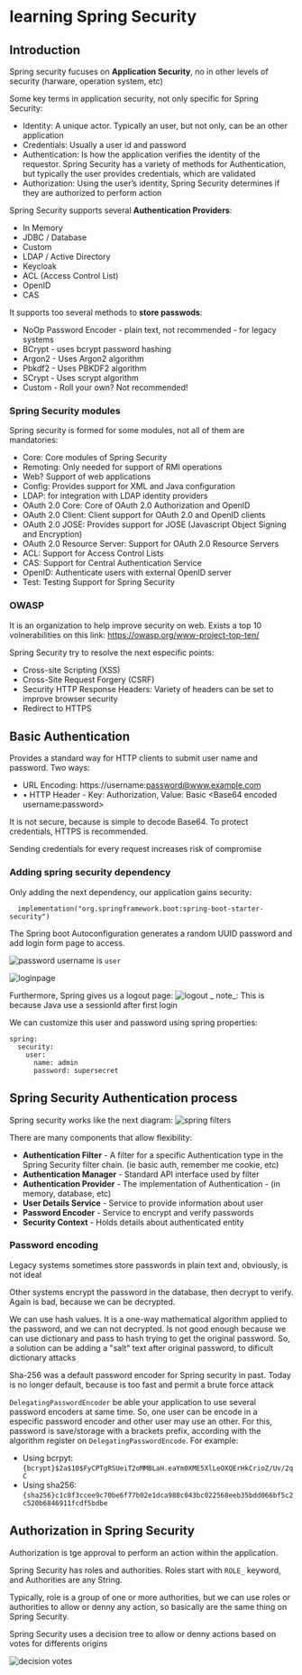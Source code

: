 # learning Spring Security

## Introduction
Spring security fucuses on **Application Security**, no in other levels of security (harware, operation system, etc)

Some key terms in application security, not only specific for Spring Security:
- Identity: A unique actor. Typically an user, but not only, can be an other application
- Credentials: Usually a user id and password
- Authentication: Is how the application verifies the identity of the requestor. Spring Security has a variety of methods for Authentication, but typically the user provides credentials, which are validated
- Authorization: Using the user’s identity, Spring Security determines if they are authorized to perform action

Spring Security supports several **Authentication Providers**:
- In Memory
- JDBC / Database
- Custom
- LDAP / Active Directory
- Keycloak
- ACL (Access Control List)
- OpenID
- CAS

It supports too several methods to **store passwods**:
- NoOp Password Encoder - plain text, not recommended - for legacy systems
- BCrypt - uses bcrypt password hashing
- Argon2 - Uses Argon2 algorithm
- Pbkdf2 - Uses PBKDF2 algorithm
- SCrypt - Uses scrypt algorithm
- Custom - Roll your own? Not recommended! 

### Spring Security modules
Spring security is formed for some modules, not all of them are mandatories:
- Core: Core modules of Spring Security
- Remoting: Only needed for support of RMI operations
- Web? Support of web applications
- Config: Provides support for XML and Java configuration
- LDAP: for integration with LDAP identity providers
- OAuth 2.0 Core: Core of OAuth 2.0 Authorization and OpenID
- OAuth 2.0 Client: Client support for OAuth 2.0 and OpenID clients 
- OAuth 2.0 JOSE: Provides support for JOSE (Javascript Object Signing and Encryption)
- OAuth 2.0 Resource Server: Support for OAuth 2.0 Resource Servers
- ACL: Support for Access Control Lists
- CAS: Support for Central Authentication Service
- OpenID: Authenticate users with external OpenID server
- Test: Testing Support for Spring Security 

### OWASP
It is an organization to help improve security on web. Exists a top 10 volnerabilities on this link: https://owasp.org/www-project-top-ten/

Spring Security try to resolve the next especific points:
- Cross-site Scripting (XSS)
- Cross-Site Request Forgery (CSRF)
- Security HTTP Response Headers: Variety of headers can be set to improve browser security
- Redirect to HTTPS

## Basic Authentication
Provides a standard way for HTTP clients to submit user name and password. Two ways:
- URL Encoding: https://username:password@www.example.com
- • HTTP Header - Key: Authorization, Value: Basic \<Base64 encoded username:password\>

It is not secure, because is simple to decode Base64. To protect credentials, HTTPS is recommended.

Sending credentials for every request increases risk of compromise

### Adding spring security dependency
Only adding the next dependency, our application gains security:

```
  implementation("org.springframework.boot:spring-boot-starter-security")
```
The Spring boot Autoconfiguration generates a random UUID password and add login form page to access.

![password](images/randompassword.png)
username is `user`

![loginpage](images/loginpage.png)

Furthermore, Spring gives us a logout page:
![logout](images/logout.png)
_ note_: This is because Java use a sessionId after first login

We can customize this user and password using spring properties:
```
spring:
  security:
    user:
      name: admin
      password: supersecret
```

## Spring Security Authentication process

Spring security works like the next diagram:
![spring filters](images/securityFilter.png)

There are many components that allow flexibility:
- **Authentication Filter** - A filter for a specific Authentication type in the Spring Security filter
chain. (ie basic auth, remember me cookie, etc)
- **Authentication Manager** - Standard API interface used by filter
- **Authentication Provider** - The implementation of Authentication - (in memory, database, etc)
- **User Details Service** - Service to provide information about user
- **Password Encoder** - Service to encrypt and verify passwords
- **Security Context** - Holds details about authenticated entity 

### Password encoding
Legacy systems sometimes store passwords in plain text and, obviously, is not ideal

Other systems encrypt the password in the database, then decrypt to verify. Again is bad, because we can be decrypted.

We can use hash values. It is a one-way mathematical algorithm applied to the password, and we can not decrypted. Is not good enough because we can use dictionary and pass to hash trying to get the original password. So, a solution can be adding a "salt" text after original password, to dificult dictionary attacks

Sha-256 was a default password encoder for Spring security in past. Today is no longer default, because is too fast and permit a brute force attack

`DelegatingPasswordEncoder` be able your application to use several password encoders at same time. So, one user can be encode in a especific password encoder and other user may use an other. For this, password is save/storage with a brackets prefix, according with the algorithm register on `DelegatingPasswordEncode`. For example:
- Using bcrpyt: `{bcrypt}$2a$10$FyCPTgRSUeiT2oMMBLaH.eaYm0XME5XlLeOXQErHkCrioZ/Uv/2qC`
- Using sha256: `{sha256}c1c8f3ccee9c70be6f77b02e1dca988c043bc022568eeb35bdd066bf5c2c520b6846911fcdf5bdbe`

## Authorization in Spring Security
Authorization is tge approval to perform an action within the application. 

Spring Security has roles and authorities. Roles start with `ROLE_` keyword, and Authorities are any String. 

Typically, role is a group of one or more authorities, but we can use roles or authorities to allow or denny any action, so basically are the same thing on Spring Security.

Spring Security uses a decision tree to allow or denny actions based on votes for differents origins

![decision votes](images/decisionVotes.png)